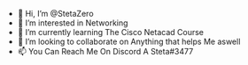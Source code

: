 - 👋 Hi, I’m @StetaZero
- 👀 I’m interested in Networking
- 🌱 I’m currently learning The Cisco Netacad Course
- 💞️ I’m looking to collaborate on Anything that helps Me aswell
- 📫 You Can Reach Me On Discord A Steta#3477

<!---
StetaZero/StetaZero is a ✨ special ✨ repository because its `README.md` (this file) appears on your GitHub profile.
You can click the Preview link to take a look at your changes.
--->
